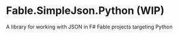 # Fable.SimpleJson.Python (WIP)

A library for working with JSON in F# Fable projects targeting Python